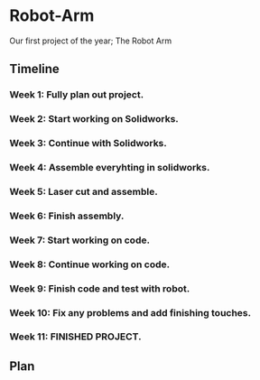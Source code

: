 # Robot-Arm
Our first project of the year; The Robot Arm
## Timeline
### Week 1: Fully plan out project.
### Week 2: Start working on Solidworks.
### Week 3: Continue with Solidworks.
### Week 4: Assemble everyhting in solidworks.
### Week 5: Laser cut and assemble.
### Week 6: Finish assembly.
### Week 7: Start working on code.
### Week 8: Continue working on code.
### Week 9: Finish code and test with robot.
### Week 10: Fix any problems and add finishing touches.
### Week 11: FINISHED PROJECT.
## Plan
